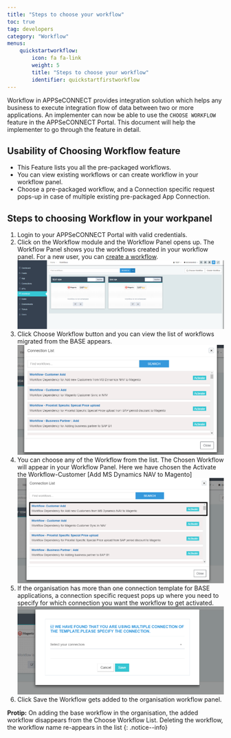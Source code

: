 ```yaml
---
title: "Steps to choose your workflow"
toc: true
tag: developers
category: "Workflow"
menus: 
    quickstartworkflow:
        icon: fa fa-link
        weight: 5
        title: "Steps to choose your workflow" 
        identifier: quickstartfirstworkflow
---
```


Workflow in APPSeCONNECT provides integration solution which helps any business to execute integration flow of data between two or more applications. 
An implementer can now be able to use the `CHOOSE WORKFLOW` feature in the APPSeCONNECT Portal. This document will help the implementer to go through the feature in detail.

## Usability of Choosing Workflow feature

* This Feature lists you all the pre-packaged workflows.
* You can view existing workflows or can create workflow in your workflow panel.
* Choose a pre-packaged  workflow, and a Connection specific request pops-up in case of multiple existing pre-packaged App Connection.

## Steps to choosing Workflow in your workpanel
1. Login to your APPSeCONNECT Portal with valid credentials.
2. Click on the Workflow module and the Workflow Panel opens up. The Workflow Panel shows you the workflows created in  your workflow panel. For a new user, you can
   [create a workflow](/workflow/steps-to-create-your-first-workflow/).
![ChooseWorkflow1](/staticfiles/workflow-management/media/ChooseWorkflow1.png)
3. Click Choose Workflow button and you can view the list of workflows migrated from the BASE appears.
![ChooseWorkflow-Connectionlist](/staticfiles/workflow-management/media/ChooseWorkflow-Connectionlist.png)
4.  You can choose any of the Workflow from the list. The Chosen Workflow will appear in your Workflow Panel.
Here we have chosen the Activate the Workflow-Customer [Add MS Dynamics NAV to Magento]  
![ActivateWorkflow-Connectionlist](/staticfiles/workflow-management/media/ActivateWorkflow-Connectionlist.png)
5.  If the organisation has more than one connection template for BASE applications, a connection specific request pops up where you need to specify 
for which connection you want the workflow to get activated.  
![ChooseConnection-mutliple](/staticfiles/workflow-management/media/ChooseConnection-mutliple.png)
6.  Click Save the Workflow gets added to the organisation workflow panel.

**Protip:** On adding the base workflow in the organisation, the added workflow disappears from the Choose Workflow List. 
Deleting the workflow, the workflow name re-appears in the list
{: .notice--info}

